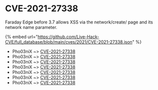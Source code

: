 # CVE-2021-27338

Faraday Edge before 3.7 allows XSS via the network/create/ page and its network name parameter.

{% embed url="https://github.com/Live-Hack-CVE/full_database/blob/main/cves/2021/CVE-2021-27338.json" %}


* Pho03niX ~> [CVE-2021-27338](https://www.alice-snow.ru/2021/database/cve-2021-27338/cve-2021-27338-pho03nix)
* Pho03niX ~> [CVE-2021-27338](https://www.alice-snow.ru/2021/database/cve-2021-27338/cve-2021-27338-pho03nix)
* Pho03niX ~> [CVE-2021-27338](https://www.alice-snow.ru/2021/database/cve-2021-27338/cve-2021-27338-pho03nix)
* Pho03niX ~> [CVE-2021-27338](https://www.alice-snow.ru/2021/database/cve-2021-27338/cve-2021-27338-pho03nix)
* Pho03niX ~> [CVE-2021-27338](https://www.alice-snow.ru/2021/database/cve-2021-27338/cve-2021-27338-pho03nix)
* Pho03niX ~> [CVE-2021-27338](https://www.alice-snow.ru/2021/database/cve-2021-27338/cve-2021-27338-pho03nix)
* Pho03niX ~> [CVE-2021-27338](https://www.alice-snow.ru/2021/database/cve-2021-27338/cve-2021-27338-pho03nix)